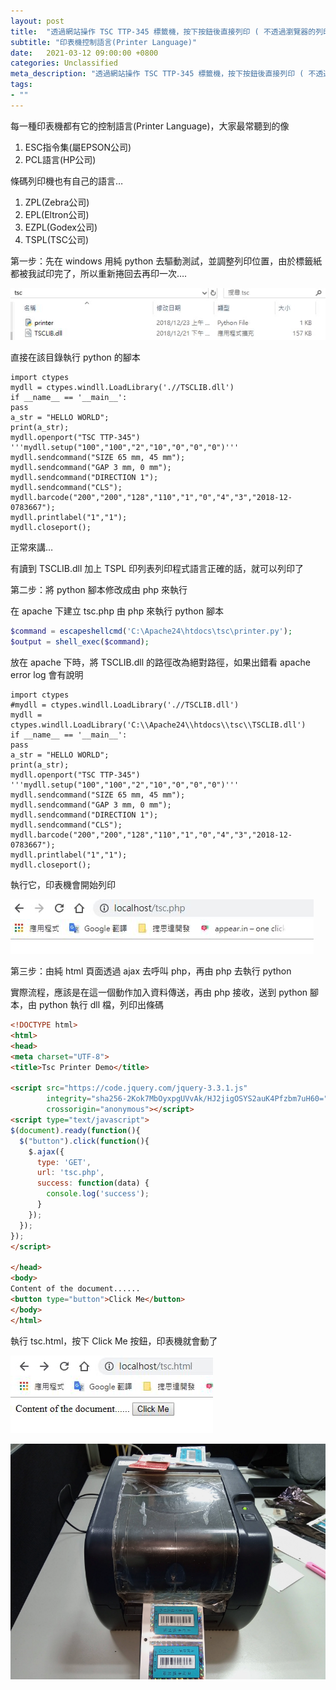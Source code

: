 ```yaml
---
layout: post
title:  "透過網站操作 TSC TTP-345 標籤機，按下按鈕後直接列印 ( 不透過瀏覽器的列印工具 )"
subtitle: "印表機控制語言(Printer Language)"
date:   2021-03-12 09:00:00 +0800
categories: Unclassified
meta_description: "透過網站操作 TSC TTP-345 標籤機，按下按鈕後直接列印 ( 不透過瀏覽器的列印工具 )"
tags:
- ""
---
```


每一種印表機都有它的控制語言(Printer Language)，大家最常聽到的像

1.  ESC指令集(屬EPSON公司)
2.  PCL語言(HP公司)

條碼列印機也有自己的語言…

1.  ZPL(Zebra公司)
2.  EPL(Eltron公司)
3.  EZPL(Godex公司)
4.  TSPL(TSC公司)

第一步：先在 windows 用純 python 去驅動測試，並調整列印位置，由於標籤紙都被我試印完了，所以重新捲回去再印一次….

![](/images/medium/1__0iW7gA0h7FLV2N7o__WOFJA.png)

直接在該目錄執行 python 的腳本

    import ctypes
    mydll = ctypes.windll.LoadLibrary('.//TSCLIB.dll')
    if __name__ == '__main__':
    pass
    a_str = "HELLO WORLD";
    print(a_str);
    mydll.openport("TSC TTP-345")
    '''mydll.setup("100","100","2","10","0","0","0")'''
    mydll.sendcommand("SIZE 65 mm, 45 mm");
    mydll.sendcommand("GAP 3 mm, 0 mm");
    mydll.sendcommand("DIRECTION 1");
    mydll.sendcommand("CLS");
    mydll.barcode("200","200","128","110","1","0","4","3","2018-12-0783667");
    mydll.printlabel("1","1");
    mydll.closeport();

正常來講…

有讀到 TSCLIB.dll 加上 TSPL 印列表列印程式語言正確的話，就可以列印了

第二步：將 python 腳本修改成由 php 來執行

在 apache 下建立 tsc.php 由 php 來執行 python 腳本

```php
$command = escapeshellcmd('C:\Apache24\htdocs\tsc\printer.py');
$output = shell_exec($command);
```

放在 apache 下時，將 TSCLIB.dll 的路徑改為絕對路徑，如果出錯看 apache error log 會有說明

    import ctypes
    #mydll = ctypes.windll.LoadLibrary('.//TSCLIB.dll')
    mydll = ctypes.windll.LoadLibrary('C:\\Apache24\\htdocs\\tsc\\TSCLIB.dll')
    if __name__ == '__main__':
    pass
    a_str = "HELLO WORLD";
    print(a_str);
    mydll.openport("TSC TTP-345")
    '''mydll.setup("100","100","2","10","0","0","0")'''
    mydll.sendcommand("SIZE 65 mm, 45 mm");
    mydll.sendcommand("GAP 3 mm, 0 mm");
    mydll.sendcommand("DIRECTION 1");
    mydll.sendcommand("CLS");
    mydll.barcode("200","200","128","110","1","0","4","3","2018-12-0783667");
    mydll.printlabel("1","1");
    mydll.closeport();

執行它，印表機會開始列印

![](/images/medium/1__6C__IdRzWTxEu5M8CwFF24w.png)

第三步：由純 html 頁面透過 ajax 去呼叫 php，再由 php 去執行 python

實際流程，應該是在這一個動作加入資料傳送，再由 php 接收，送到 python 腳本，由 python 執行 dll 檔，列印出條碼

```html
<!DOCTYPE html>
<html>
<head>
<meta charset="UTF-8">
<title>Tsc Printer Demo</title>

<script src="https://code.jquery.com/jquery-3.3.1.js" 
        integrity="sha256-2Kok7MbOyxpgUVvAk/HJ2jigOSYS2auK4Pfzbm7uH60=" 
        crossorigin="anonymous"></script>
<script type="text/javascript">
$(document).ready(function(){
  $("button").click(function(){
    $.ajax({
      type: 'GET',
      url: 'tsc.php',
      success: function(data) {
        console.log('success');
      }
    });
  });
});
</script>

</head>
<body>
Content of the document......
<button type="button">Click Me</button>
</body>
</html>
```

執行 tsc.html，按下 Click Me 按鈕，印表機就會動了

![](/images/medium/1__brPglykWy__nxG6o4k4Psgw.png)

![](/images/medium/1__x9HtAOE3hlwlDC9G5MxUAQ.png)